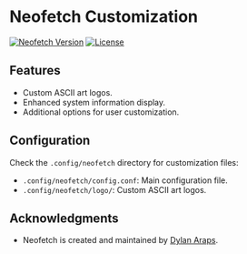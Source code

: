 # Neofetch Customization

[![Neofetch Version](https://img.shields.io/badge/neofetch-v7.0.0-blue.svg)](https://github.com/dylanaraps/neofetch)
[![License](https://img.shields.io/badge/license-MIT-green.svg)](LICENSE)



## Features

- Custom ASCII art logos.
- Enhanced system information display.
- Additional options for user customization.

## Configuration

Check the `.config/neofetch` directory for customization files:

- `.config/neofetch/config.conf`: Main configuration file.
- `.config/neofetch/logo/`: Custom ASCII art logos.


## Acknowledgments

- Neofetch is created and maintained by [Dylan Araps](https://github.com/dylanaraps/neofetch).

